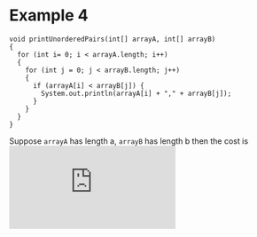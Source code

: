 # Example 4

```
void printUnorderedPairs(int[] arrayA, int[] arrayB)
{
  for (int i= 0; i < arrayA.length; i++)
  {
    for (int j = 0; j < arrayB.length; j++)
    {
      if (arrayA[i] < arrayB[j]) {
        System.out.println(arrayA[i] + "," + arrayB[j]);
      }
    }
  }
}
```
Suppose `arrayA` has length a, `arrayB` has length b then the cost is ![O(a) \cdot O(b) = O(a \cdot b)](https://latex.codecogs.com/svg.latex?O%28a%29%20%5Ccdot%20O%28b%29%20%3D%20O%28a%20%5Ccdot%20b%29)
